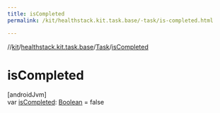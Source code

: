 ```yaml
---
title: isCompleted
permalink: /kit/healthstack.kit.task.base/-task/is-completed.html

---
```

//[kit](../../../index.html)/[healthstack.kit.task.base](../index.html)/[Task](index.html)/[isCompleted](is-completed.html)



# isCompleted



[androidJvm]\
var [isCompleted](is-completed.html): [Boolean](https://kotlinlang.org/api/latest/jvm/stdlib/kotlin/-boolean/index.html) = false




